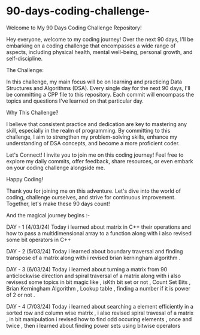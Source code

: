 # 90-days-coding-challenge-
Welcome to My 90 Days Coding Challenge Repository!

Hey everyone, welcome to my coding journey! Over the next 90 days, I'll be embarking on a coding challenge that encompasses a wide range of aspects, including physical health, mental well-being, personal growth, and self-discipline.

The Challenge:

In this challenge, my main focus will be on learning and practicing Data Structures and Algorithms (DSA). Every single day for the next 90 days, I'll be committing a CPP file to this repository. Each commit will encompass the topics and questions I've learned on that particular day.

Why This Challenge?

I believe that consistent practice and dedication are key to mastering any skill, especially in the realm of programming. By committing to this challenge, I aim to strengthen my problem-solving skills, enhance my understanding of DSA concepts, and become a more proficient coder.

Let's Connect!
I invite you to join me on this coding journey! Feel free to explore my daily commits, offer feedback, share resources, or even embark on your coding challenge alongside me.

Happy Coding!

Thank you for joining me on this adventure. Let's dive into the world of coding, challenge ourselves, and strive for continuous improvement. Together, let's make these 90 days count!

And the magical journey begins :- 

DAY - 1 (4/03/24) Today i learned about matrix in C++ their operations and how to pass a multidimensional array to a function along with i also revised some bit operators in C++

DAY - 2 (5/03/24) Today i learned about boundary traversal and finding transpose of a matrix along with i revised brian kerningham algorithm . 

DAY - 3 (6/03/24) Today i learned about turning a matrix from 90 anticlockwise direction and spiral traversal of a matrix along with i also revisesd some topics in bit magic like , isKth bit set or not , Count Set Bits , Brian Kerningham Algorithm , Lookup table , finding a number if it is power of 2 or not .

DAY - 4 (7/03/24) Today i learned about searching a element efficiently in a sorted row and column wise matrix , i also revised spiral travesal of a matrix , in bit manipulation i revised how to find odd occuring elements , once and twice , then i learned about finding power sets using bitwise operators 




